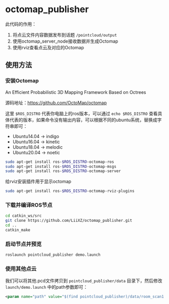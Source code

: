 # octomap_publisher

此代码的作用：

1. 将点云文件内容数据发布到话题 `/pointcloud/output`
2. 使用octomap_server_node接收数据并生成Octomap
3. 使用rviz查看点云及对应的Octomap

## 使用方法

### 安装Octomap

An Efficient Probabilistic 3D Mapping Framework Based on Octrees

源码地址：https://github.com/OctoMap/octomap

这里 `$ROS_DISTRO` 代表你电脑上的ros版本，可以通过 `echo $ROS_DISTRO` 查看具体代表的版本，如果命令没有输出内容，可以根据不同的ubuntu系统，替换成字符串即可：

- Ubuntu14.04 -> indigo
- Ubuntu16.04 -> kinetic
- Ubuntu18.04 -> melodic
- Ubuntu20.04 -> noetic

```bash
sudo apt-get install ros-$ROS_DISTRO-octomap-ros 
sudo apt-get install ros-$ROS_DISTRO-octomap-msgs
sudo apt-get install ros-$ROS_DISTRO-octomap-server
```

给rviz安装插件用于显示octomap

```bash
sudo apt-get install ros-$ROS_DISTRO-octomap-rviz-plugins
```

### 下载并编译ROS节点

```bash
cd catkin_ws/src
git clone https://github.com/LiiXZ/octomap_publisher.git
cd ..
catkin_make
```

### 启动节点并预览

```bash
roslaunch pointcloud_publisher demo.launch
```

### 使用其他点云

我们可以将其他.pcd文件拷贝到 `pointcloud_publisher/data` 目录下，然后修改 `launch/demo.launch` 中的path参数即可：

```xml
<param name="path" value="$(find pointcloud_publisher)/data/room_scan1.pcd" type="str" />
```
